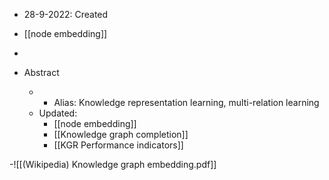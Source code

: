 - 28-9-2022: Created

- [[node embedding]]
- 

- Abstract
	- - Alias: Knowledge representation learning, multi-relation learning
	- Updated: 
		- [[node embedding]]
		- [[Knowledge graph completion]]
		- [[KGR Performance indicators]]


-![[(Wikipedia) Knowledge graph embedding.pdf]]